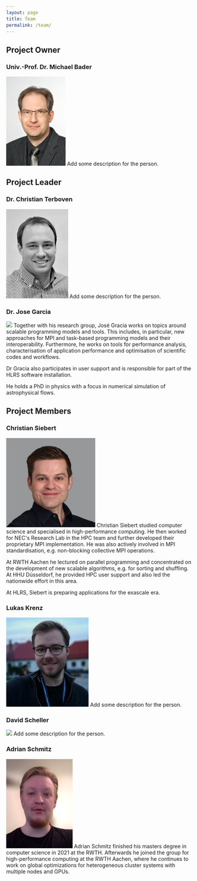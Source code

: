 ```yaml
---
layout: page
title: Team
permalink: /team/
---
```


## Project Owner
### Univ.-Prof. Dr. Michael Bader
<img src="../assets/img/Bader.jpg" height=240 />
Add some description for the person.

## Project Leader
### Dr. Christian Terboven
<img src="./assets/img/Terboven.jpeg" height=240 />
Add some description for the person.

### Dr. Jose Garcia
<img src="~/assets/img/Garcia.jpg" height=240 />
Together with his research group, José Gracia works on topics around scalable programming models and tools. This includes, in particular, new approaches for MPI and task-based programming models and their interoperability. Furthermore, he works on tools for performance analysis, characterisation of application performance and optimisation of scientific codes and workflows.

Dr Gracia also participates in user support and is responsible for part of the HLRS software installation.

He holds a PhD in physics with a focus in numerical simulation of astrophysical flows.

## Project Members
### Christian Siebert
<img src="assets/img/Siebert.jpg" height=240 />
Christian Siebert studied computer science and specialised in high-performance computing. He then worked for NEC's Research Lab in the HPC team and further developed their proprietary MPI implementation. He was also actively involved in MPI standardisation, e.g. non-blocking collective MPI operations.

At RWTH Aachen he lectured on parallel programming and concentrated on the development of new scalable algorithms, e.g. for sorting and shuffling. At HHU Düsseldorf, he provided HPC user support and also led the nationwide effort in this area.

At HLRS, Siebert is preparing applications for the exascale era.

### Lukas Krenz
<img src="assets/img/Krenz.jpg" height=240 />
Add some description for the person.

### David Scheller
<img src="assets/img/Scheller.jpg" height=240 />
Add some description for the person.

### Adrian Schmitz
<img src="assets/img/Schmitz.png" height=240 />
Adrian Schmitz finished his masters degree in computer science in 2021 at the RWTH. Afterwards he joined the group for high-performance computing at the RWTH Aachen, where he continues to work on global optimizations for heterogeneous cluster systems with multiple nodes and GPUs. 



